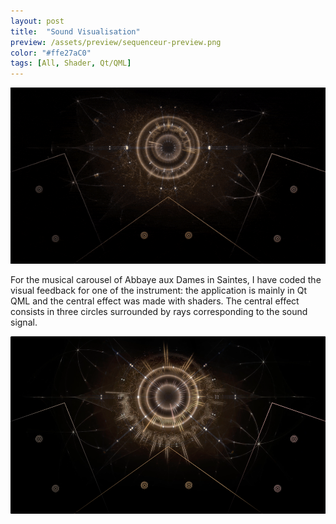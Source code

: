 ```yaml
---
layout: post
title:  "Sound Visualisation"
preview: /assets/preview/sequenceur-preview.png
color: "#ffe27aC0"
tags: [All, Shader, Qt/QML]
---
```



<p align="center">
  <img src="/assets/sequenceur.gif"/>
</p>


For the musical carousel of Abbaye aux Dames in Saintes, I have coded the visual feedback for one of the instrument: the application is mainly in Qt QML and the central effect  was made with shaders. The central effect consists in three circles surrounded by rays corresponding to the sound signal.

<p align="center">
  <img src="/assets/sequenceur.png"/>
</p>
